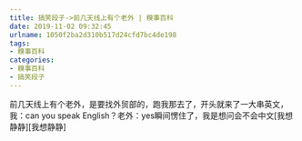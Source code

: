 ```yaml
---
title: 搞笑段子->前几天线上有个老外 | 糗事百科
date: 2019-11-02 09:32:45
urlname: 1050f2ba2d310b517d24cfd7bc4de198
tags: 
- 糗事百科
categories:
- 糗事百科
- 搞笑段子
---
```

前几天线上有个老外，是要找外贸部的，跑我那去了，开头就来了一大串英文，我：can you speak English？老外：yes瞬间愣住了，我是想问会不会中文[我想静静][我想静静]


